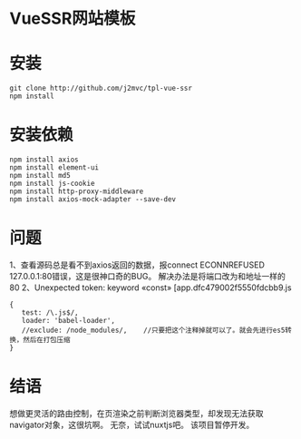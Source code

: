 # VueSSR网站模板

# 安装
```
git clone http://github.com/j2mvc/tpl-vue-ssr
npm install
```

# 安装依赖
```
npm install axios
npm install element-ui
npm install md5
npm install js-cookie
npm install http-proxy-middleware
npm install axios-mock-adapter --save-dev
```


# 问题
1、查看源码总是看不到axios返回的数据，报connect ECONNREFUSED 127.0.0.1:80错误，这是很神口奇的BUG。
解决办法是将端口改为和地址一样的80
2、Unexpected token: keyword «const» [app.dfc479002f5550fdcbb9.js
 ```
 {
    test: /\.js$/,
    loader: 'babel-loader',
    //exclude: /node_modules/,    //只要把这个注释掉就可以了。就会先进行es5转换，然后在打包压缩
 }
```

# 结语
想做更灵活的路由控制，在页渲染之前判断浏览器类型，却发现无法获取navigator对象，这很坑啊。
无奈，试试nuxtjs吧。
该项目暂停开发。
